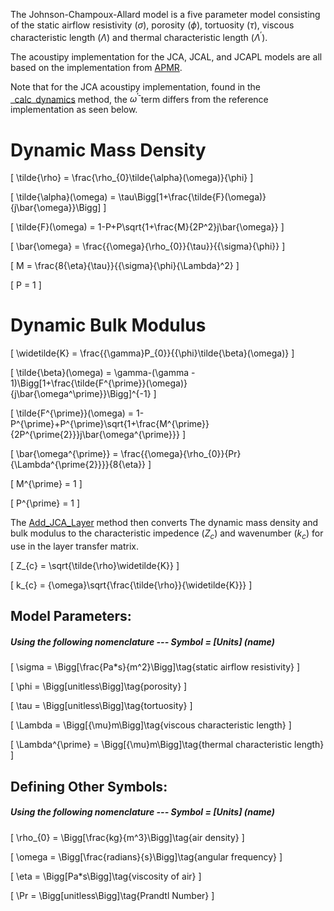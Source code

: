 The Johnson-Champoux-Allard model is a five parameter model consisting of the static airflow resistivity $(\sigma)$, porosity $(\phi)$, tortuosity $(\tau)$, viscous characteristic length $(\Lambda)$ and thermal characteristic length $(\Lambda^\prime)$.

The acoustipy implementation for the JCA, JCAL, and JCAPL models are all based on the implementation from [APMR](https://apmr.matelys.com/PropagationModels/MotionlessSkeleton/JohnsonChampouxAllardPrideLafargeModel.html).

Note that for the JCA acoustipy implementation, found in the [_calc_dynamics](https://jakep72.github.io/acoustipy/AcousticTMM/#src.acoustipy.TMM.AcousticTMM._calc_dynamics) method, the $\bar\omega^\prime$ term differs from the reference implementation as seen below.

# Dynamic Mass Density
\[
\tilde{\rho} = \frac{\rho_{0}\tilde{\alpha}(\omega)}{\phi}
\]

\[
\tilde{\alpha}(\omega) = \tau\Bigg[1+\frac{\tilde{F}(\omega)}{j\bar{\omega}}\Bigg]
\]

\[
\tilde{F}(\omega) = 1-P+P\sqrt{1+\frac{M}{2P^2}j\bar{\omega}}
\]

\[
\bar{\omega} = \frac{{\omega}{\rho_{0}}{\tau}}{{\sigma}{\phi}}
\]

\[
M = \frac{8{\eta}{\tau}}{{\sigma}{\phi}{\Lambda}^2}
\]

\[
P = 1
\]

# Dynamic Bulk Modulus
\[
\widetilde{K} = \frac{{\gamma}P_{0}}{{\phi}\tilde{\beta}(\omega)}
\]

\[
\tilde{\beta}(\omega) = \gamma-(\gamma - 1)\Bigg[1+\frac{\tilde{F^{\prime}}(\omega)}{j\bar{\omega^\prime}}\Bigg]^{-1}
\]

\[
\tilde{F^{\prime}}(\omega) = 1-P^{\prime}+P^{\prime}\sqrt{1+\frac{M^{\prime}}{2P^{\prime{2}}}j\bar{\omega^{\prime}}}
\]

\[
\bar{\omega^{\prime}} = \frac{{\omega}{\rho_{0}}{Pr}{\Lambda^{\prime{2}}}}{8{\eta}}
\]

\[
M^{\prime} = 1
\]

\[
P^{\prime} = 1
\]

The [Add_JCA_Layer](https://jakep72.github.io/acoustipy/AcousticTMM/#src.acoustipy.TMM.AcousticTMM.Add_JCA_Layer) method then converts The dynamic mass density and bulk modulus to the characteristic impedence $(Z_{c})$ and wavenumber $(k_{c})$ for use in the layer transfer matrix.

\[
Z_{c} = \sqrt{\tilde{\rho}\widetilde{K}}
\]

\[
k_{c} = {\omega}\sqrt{\frac{\tilde{\rho}}{\widetilde{K}}}
\]

## Model Parameters:

##### Using the following nomenclature --- Symbol = [Units] (name)

\[
\sigma = \Bigg[\frac{Pa*s}{m^2}\Bigg]\tag{static airflow resistivity}
\]

\[
\phi = \Bigg[unitless\Bigg]\tag{porosity}
\]

\[
\tau = \Bigg[unitless\Bigg]\tag{tortuosity}
\]

\[
\Lambda = \Bigg[{\mu}m\Bigg]\tag{viscous characteristic length}
\]

\[
\Lambda^{\prime} = \Bigg[{\mu}m\Bigg]\tag{thermal characteristic length}
\]



## Defining Other Symbols:

##### Using the following nomenclature --- Symbol = [Units] (name)

\[
\rho_{0} = \Bigg[\frac{kg}{m^3}\Bigg]\tag{air density}
\]

\[
\omega = \Bigg[\frac{radians}{s}\Bigg]\tag{angular frequency}
\]

\[
\eta = \Bigg[Pa*s\Bigg]\tag{viscosity of air}
\]

\[
\Pr = \Bigg[unitless\Bigg]\tag{Prandtl Number}
\]